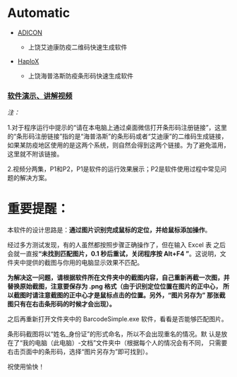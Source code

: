 # Automatic

* [ADICON](https://github.com/leekunhwee/Automatic/tree/main/ADICON)
  * 上饶艾迪康防疫二维码快速生成软件

* [HaploX](https://github.com/leekunhwee/Automatic/tree/main/HaploX)
  * 上饶海普洛斯防疫条形码快速生成软件

### [软件演示、讲解视频](https://www.bilibili.com/video/BV1634y1a7oD)
*注：*

1.对于程序运行中提示的“请在本电脑上通过桌面微信打开条形码注册链接”，这里的“条形码注册链接”指的是“海普洛斯”的条形码或者“艾迪康”的二维码生成链接，如果某防疫地区使用的是这两个系统，则自然会得到这两个链接。为了避免滥用，这里就不附该链接。

2.视频分两集，P1和P2，P1是软件的运行效果展示；P2是软件使用过程中常见问题的解决方案。

# 重要提醒：

本软件的设计思路是：<b>通过图片识别完成鼠标的定位，并给鼠标添加操作</b>。 

经过多方测试发现，有的人虽然都按照步骤正确操作了，但在输入 Excel 表 之后会就一直报<b>“未找到匹配图片，0.1 秒后重试，关闭程序按 Alt+F4 ”</b>。这说明，文件夹中提供的截图与你用的电脑显示效果不匹配。

<b>为解决这一问题，请根据软件所在文件夹中的截图内容，自己重新再截一次图，并替换原始截图，注意要保存为 .png 格式（由于识别定位位置在图片的正中心， 所以截图时请注意截图的正中心才是鼠标点击的位置。另外，“图片另存为” 那张截图只有在右击条形码的时候才会出现）。</b>
 
之后再重新打开文件夹中的 BarcodeSimple.exe 软件，看看是否能够匹配图片。

条形码截图将以“姓名_身份证”的形式命名，所以不会出现重名的情况。默 认是放在了“我的电脑（此电脑）-文档”文件夹中（根据每个人的情况会有不同， 只需要右击页面中的条形码，选择“图片另存为”即可找到）。

祝使用愉快！
